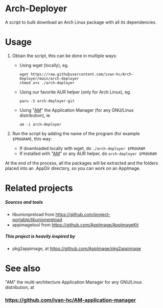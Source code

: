 # Arch-Deployer
A script to bulk download an Arch Linux package with all its dependencies.

# Usage
1. Obtain the script, this can be done in multiple ways:
  
    - Using wget (locally), eg. 

          wget https://raw.githubusercontent.com/ivan-hc/Arch-Deployer/main/arch-deployer
          chmod a+x ./arch-deployer

    - Using our favorite AUR helper (only for Arch Linux), eg. 
    
          paru -S arch-deployer-git
    
    - Using "[AM](https://github.com/ivan-hc/AM-application-manager)" the Application Manager (for any GNU/Linux distribution), ie
    
          am -i arch-deployer
     
2. Run the script by adding the name of the program (for example `$PROGRAM`), this way:

    - If downloaded locally with wget, do `./arch-deployer $PROGRAM`
    - If installed with "[AM](https://github.com/ivan-hc/AM-application-manager)" or any AUR helper, do `arch-deployer $PROGRAM`
    

At the end of the process, all the packages will be extracted and the folders placed into an .AppDir directory, so you can work on an AppImage.

# Related projects
##### Sources and tools
- libunionpreload from https://github.com/project-portable/libunionpreload
- appimagetool from https://github.com/AppImage/AppImageKit

##### This project is heavily inspired by
- pkg2appimage, at https://github.com/AppImage/pkg2appimage

# See also
"AM" the multi-architecture Application Manager for any GNU/Linux distribution, at

### https://github.com/ivan-hc/AM-application-manager
